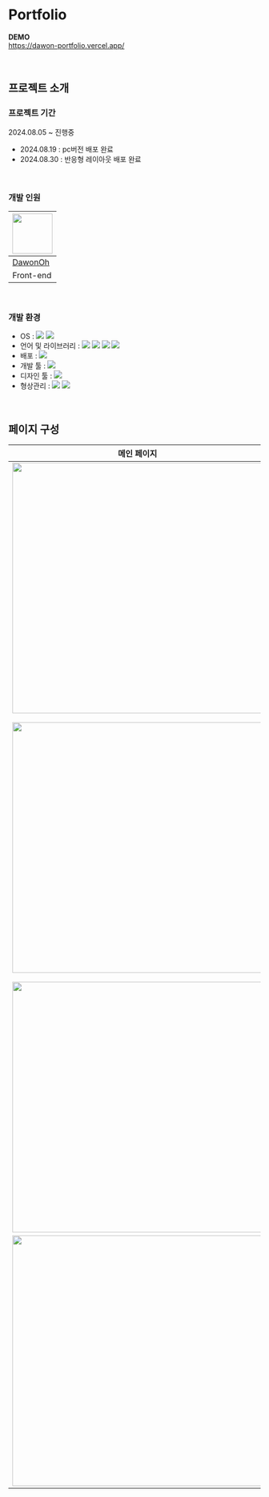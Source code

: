 # Portfolio


**DEMO**<br />
https://dawon-portfolio.vercel.app/

<br />

## 프로젝트 소개

### 프로젝트 기간
2024.08.05 ~ 진행중<br />
- 2024.08.19 : pc버전 배포 완료
- 2024.08.30 : 반응형 레이아웃 배포 완료

<br />

### 개발 인원
|<img src="https://github.com/DawonOh/review-board/assets/89020079/a388da55-4bbd-4b29-8fbe-976864363b31" width="80">|
|---|
|[DawonOh](https://github.com/DawonOh)|
|Front-end|

<br />

### 개발 환경
- OS : <img src="https://img.shields.io/badge/Windows10-0078D4?style=for-the-badge&logo=windows10&logoColor=white"> <img src="https://img.shields.io/badge/ubuntu(WSL2)-E95420?style=for-the-badge&logo=ubuntu&logoColor=white">
- 언어 및 라이브러리 : <img src="https://img.shields.io/badge/next.js-000000?style=for-the-badge&logo=next.js&logoColor=white"> <img src="https://img.shields.io/badge/react-61DAFB?style=for-the-badge&logo=react&logoColor=white"> <img src="https://img.shields.io/badge/typescript-3178C6?style=for-the-badge&logo=typescript&logoColor=white"> <img src="https://img.shields.io/badge/tailwind css-06B6D4?style=for-the-badge&logo=tailwindcss&logoColor=white">
- 배포 : <img src="https://img.shields.io/badge/vercel-000000?style=for-the-badge&logo=vercel&logoColor=white">
- 개발 툴 : <img src="https://img.shields.io/badge/visual studio code-007ACC?style=for-the-badge&logo=visualstudiocode&logoColor=white">
- 디자인 툴 : <img src="https://img.shields.io/badge/figma-F24E1E?style=for-the-badge&logo=figma&logoColor=white">
- 형상관리 : <img src="https://img.shields.io/badge/git-F05032?style=for-the-badge&logo=git&logoColor=white"> <img src="https://img.shields.io/badge/github-181717?style=for-the-badge&logo=github&logoColor=white">

<br />

## 페이지 구성
|메인 페이지|프로젝트 상세페이지|
|:---:|:---:|
|<img src="https://github.com/user-attachments/assets/ca489a3d-c24a-4c95-a12e-cc6c8bf38f1a" width="500">|<img src="https://github.com/user-attachments/assets/bbba03c3-f0b5-4649-a39f-b8ee8da8e447" width="500">|
|<img src="https://github.com/user-attachments/assets/d90c4102-b940-4688-b27d-1c5ced02c135" width="500">|<img src="https://github.com/user-attachments/assets/8d1ad930-460b-46f3-9cb9-eb793987673a" width="500"><br />이미지 슬라이드|
|<img src="https://github.com/user-attachments/assets/4c8413f9-8d6e-46a0-9a91-f12e477a7ba2" width="500">|
|<img src="https://github.com/user-attachments/assets/6ec0af91-2706-4fe0-b8c1-b00136bc0a2f" width="500">|

